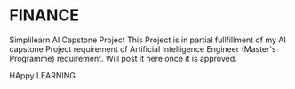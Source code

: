 # FINANCE
Simplilearn AI Capstone Project
This Project is in partial fullfillment of my AI capstone Project requirement of Artificial Intelligence Engineer (Master's Programme) requirement.
Will post it here once it is approved.

HAppy LEARNING
